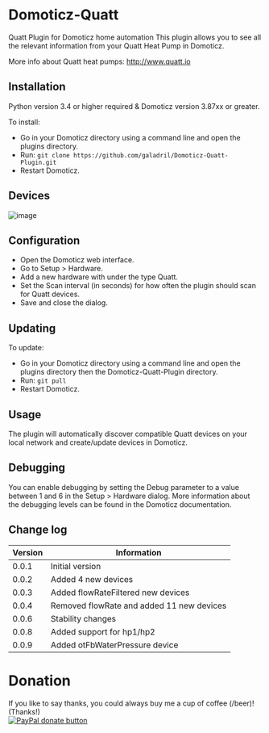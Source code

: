 
# Domoticz-Quatt

Quatt Plugin for Domoticz home automation
This plugin allows you to see all the relevant information from your Quatt Heat Pump in Domoticz.

More info about Quatt heat pumps:
http://www.quatt.io


## Installation

Python version 3.4 or higher required & Domoticz version 3.87xx or greater.

To install:
* Go in your Domoticz directory using a command line and open the plugins directory.
* Run: ```git clone https://github.com/galadril/Domoticz-Quatt-Plugin.git```
* Restart Domoticz.

## Devices

![image](https://github.com/galadril/Domoticz-Quatt-Plugin/assets/14561640/af425b0c-86d8-41f5-8eeb-795a2a2bb0ff)


## Configuration

* Open the Domoticz web interface.
* Go to Setup > Hardware.
* Add a new hardware with under the type Quatt.
* Set the Scan interval (in seconds) for how often the plugin should scan for Quatt devices.
* Save and close the dialog.


## Updating

To update:
* Go in your Domoticz directory using a command line and open the plugins directory then the Domoticz-Quatt-Plugin directory.
* Run: ```git pull```
* Restart Domoticz.


## Usage

The plugin will automatically discover compatible Quatt devices on your local network and create/update devices in Domoticz. 


## Debugging

You can enable debugging by setting the Debug parameter to a value between 1 and 6 in the Setup > Hardware dialog. More information about the debugging levels can be found in the Domoticz documentation.


## Change log

| Version | Information |
| ----- | ---------- |
| 0.0.1 | Initial version |
| 0.0.2 | Added 4 new devices |
| 0.0.3 | Added flowRateFiltered new devices |
| 0.0.4 | Removed flowRate and added 11 new devices |
| 0.0.6 | Stability changes |
| 0.0.8 | Added support for hp1/hp2 |
| 0.0.9 | Added otFbWaterPressure device |


# Donation

If you like to say thanks, you could always buy me a cup of coffee (/beer)!   
(Thanks!)  
[![PayPal donate button](https://img.shields.io/badge/paypal-donate-yellow.svg)](https://www.paypal.me/markheinis)
